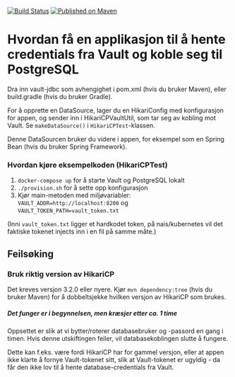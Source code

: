 [![Build Status](https://travis-ci.com/navikt/vault-jdbc.svg?branch=master)](https://travis-ci.com/navikt/vault-jdbc)
[![Published on Maven](https://img.shields.io/maven-metadata/v/https/repo1.maven.org/maven2/no/nav/vault-jdbc/maven-metadata.xml.svg)](https://repo1.maven.org/maven2/no/nav/vault-jdbc/)

# Hvordan få en applikasjon til å hente credentials fra Vault og koble seg til PostgreSQL

Dra inn vault-jdbc som avhengighet i pom.xml (hvis du bruker Maven), eller build.gradle (hvis du bruker Gradle).

For å opprette en DataSource, lager du en HikariConfig med konfigurasjon for appen,
og sender inn i HikariCPVaultUtil, som tar seg av kobling mot Vault.
Se `makeDataSource()` i `HikariCPTest`-klassen.

Denne DataSourcen bruker du videre i appen, for eksempel som en Spring Bean
(hvis du bruker Spring Framework).

### Hvordan kjøre eksempelkoden (HikariCPTest)

1) `docker-compose up` for å starte Vault og PostgreSQL lokalt
2) `./provision.sh` for å sette opp konfigurasjon
3) Kjør main-metoden med miljøvariabler: `VAULT_ADDR=http://localhost:8200` og `VAULT_TOKEN_PATH=vault_token.txt`

(Inni `vault_token.txt` ligger et hardkodet token, på nais/kubernetes vil det faktiske
tokenet injects inn i en fil på samme måte.)

## Feilsøking

### Bruk riktig version av HikariCP

Det kreves versjon 3.2.0 eller nyere. Kjør `mvn dependency:tree` (hvis du bruker Maven) for å dobbeltsjekke hvilken
versjon av HikariCP som brukes.

##### Det funger er i begynnelsen, men kræsjer etter ca. 1 time

Oppsettet er slik at vi bytter/roterer databasebruker og -passord en gang i timen. Hvis denne utskiftingen feiler, vil databasekoblingen slutte å fungere.

Dette kan f.eks. være fordi HikariCP har for gammel versjon, eller at appen ikke klarte å fornye Vault-tokenet sitt, slik at Vault-tokenet er ugyldig - da får den ikke lov til å hente database-credentials fra Vault.

